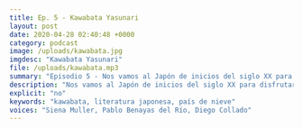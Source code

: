 ```yaml
---
title: Ep. 5 - Kawabata Yasunari
layout: post
date: 2020-04-28 02:40:48 +0000
category: podcast
image: /uploads/kawabata.jpg
imgdesc: "Kawabata Yasunari"
file: /uploads/kawabata.mp3
summary: "Episodio 5 - Nos vamos al Japón de inicios del siglo XX para disfrutar de las obras de Yasunari Kawabata."
description: "Nos vamos al Japón de inicios del siglo XX para disfrutar de las obras de Yasunari Kawabata, autor que consiguió el Premio Nobel de Literatura del año 1968. Conectaremos en directo con Tokyo para hablar con nuestra amiga Siena Muller, japonesa aficada en Italia y estudiante de filología clásica e inglesa, sobre las obras de este interesante autor."
explicit: "no"
keywords: "kawabata, literatura japonesa, país de nieve"
voices: "Siena Muller, Pablo Benayas del Río, Diego Collado"
---
```

